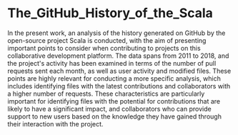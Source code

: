 # The_GitHub_History_of_the_Scala

In the present work, an analysis of the history generated on GitHub by the open-source project Scala is conducted, with the aim of presenting important points to consider when contributing to projects on this collaborative development platform. The data spans from 2011 to 2018, and the project's activity has been examined in terms of the number of pull requests sent each month, as well as user activity and modified files. These points are highly relevant for conducting a more specific analysis, which includes identifying files with the latest contributions and collaborators with a higher number of requests. These characteristics are particularly important for identifying files with the potential for contributions that are likely to have a significant impact, and collaborators who can provide support to new users based on the knowledge they have gained through their interaction with the project.